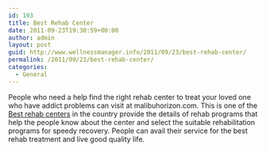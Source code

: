 ```yaml
---
id: 193
title: Best Rehab Center
date: 2011-09-23T19:30:59+00:00
author: admin
layout: post
guid: http://www.wellnessmanager.info/2011/09/23/best-rehab-center/
permalink: /2011/09/23/best-rehab-center/
categories:
  - General
---
```

People who need a help find the right rehab center to treat your loved one who have addict problems can visit at malibuhorizon.com. This is one of the [Best rehab centers](http://www.malibuhorizon.com/best-drug-rehab-treatment-centers.aspx) in the country provide the details of rehab programs that help the people know about the center and select the suitable rehabilitation programs for speedy recovery. People can avail their service for the best rehab treatment and live good quality life.